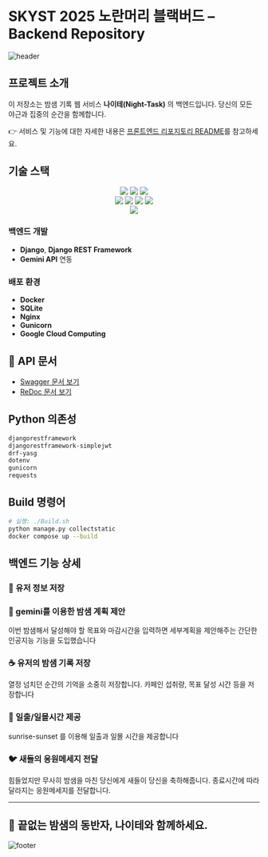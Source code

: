 # SKYST 2025 노란머리 블랙버드 – Backend Repository

![header](https://capsule-render.vercel.app/api?type=wave&color=111111&height=300&section=header&text=Night-Task&fontColor=ffffff&fontSize=90)

## 프로젝트 소개

이 저장소는 밤샘 기록 웹 서비스 **나이테(Night-Task)** 의 백엔드입니다.
당신의 모든 야근과 집중의 순간을 함께합니다.

👉 서비스 및 기능에 대한 자세한 내용은 [프론트엔드 리포지토리 README](https://github.com/alexander050211/yellow-headed-blackbird-frontend)를 참고하세요.

## 기술 스택
<div align=center>
<img src="https://img.shields.io/badge/python-3776AB?style=for-the-badge&logo=python&logoColor=white">
<img src="https://img.shields.io/badge/django-092E20?style=for-the-badge&logo=django&logoColor=white"/>
<img src="https://img.shields.io/badge/django%20rest%20framework-ff1709?style=for-the-badge&logo=django&logoColor=white"/>
</div>
<div align=center>
<img src="https://img.shields.io/badge/sqlite-003B57?style=for-the-badge&logo=sqlite&logoColor=white"/>
<img src="https://img.shields.io/badge/nginx-009639?style=for-the-badge&logo=nginx&logoColor=white"/>
<img src="https://img.shields.io/badge/gunicorn-499848?style=for-the-badge&logo=gunicorn&logoColor=white"/>
<img src="https://img.shields.io/badge/google%20cloud-4285F4?style=for-the-badge&logo=google-cloud&logoColor=white"/>
</div>
<div align=center>
<img src="https://img.shields.io/badge/swagger-85EA2D?style=for-the-badge&logo=swagger&logoColor=black"/>
</div>

### 백엔드 개발

* **Django**, **Django REST Framework**
* **Gemini API** 연동

### 배포 환경

* **Docker**
* **SQLite**
* **Nginx**
* **Gunicorn**
* **Google Cloud Computing**


## 📄 API 문서

* [Swagger 문서 보기](https://hackerton.zirajs.com/swagger/)
* [ReDoc 문서 보기](https://hackerton.zirajs.com/redoc/)


## Python 의존성

```txt
djangorestframework
djangorestframework-simplejwt
drf-yasg
dotenv
gunicorn
requests
```


## Build 명령어

```sh
# 실행: ./Build.sh
python manage.py collectstatic
docker compose up --build
```
## 백엔드 기능 상세

### 📍 유저 정보 저장

### 🤖 gemini를 이용한 밤샘 계획 제안

이번 밤샘해서 달성해야 할 목표와 마감시간을 입력하면 세부계획을 제안해주는 간단한 인공지능 기능을 도입했습니다

### ☕ 유저의 밤샘 기록 저장

열정 넘치던 순간의 기억을 소중히 저장합니다. 카페인 섭취량, 목표 달성 시간 등을 저장합니다

### 🌅 일출/일몰시간 제공

sunrise-sunset 를 이용해 일출과 일몰 시간을 제공합니다

### 🐦 새들의 응원메세지 전달

힘들었지만 무사히 밤샘을 마친 당신에게 새들이 당신을 축하해줍니다. 종료시간에 따라 달라지는 응원메세지를 전달합니다.

---

## 🌙 끝없는 밤샘의 동반자, 나이테와 함께하세요.

![footer](https://capsule-render.vercel.app/api?type=wave&color=111111&height=300&section=header&text=Night-Task&fontColor=ffffff&fontSize=90)